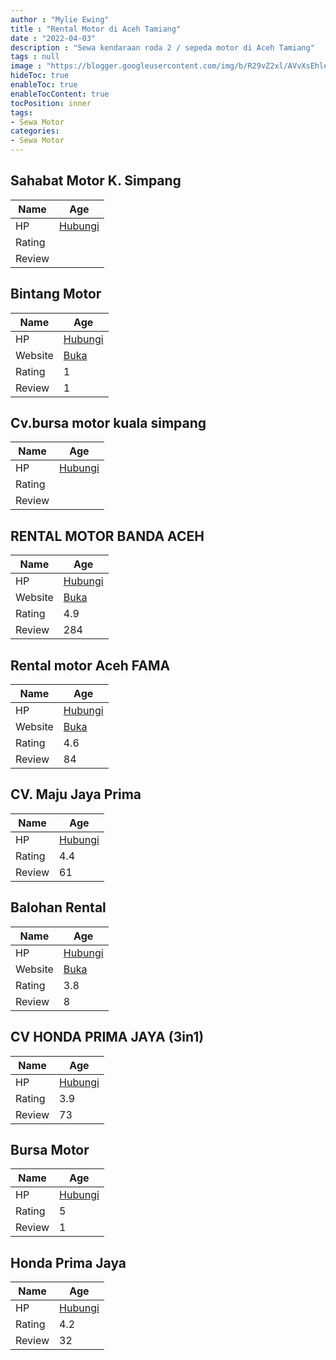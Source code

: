 ```yaml
---
author : "Mylie Ewing"
title : "Rental Motor di Aceh Tamiang"
date : "2022-04-03"
description : "Sewa kendaraan roda 2 / sepeda motor di Aceh Tamiang"
tags : null
image : "https://blogger.googleusercontent.com/img/b/R29vZ2xl/AVvXsEhleX10Zxr4b29oyI8M5ngke4BztBOBMO-qUeUUnnxHoGfDAcLTFdDN2jGYqdgZtY9ZDeyscX4DG7bVhRfEluJ_7oetLv6n9nc82v8OqQ1vehyQQ4WVVVoBus4AaL61mHw-OVRgeXG08hHasPZ74em0gquoHo9eVk97gHnrUnJpDgZHfYOwTOMp9_Fi5A/w300-h200/rental-motor-di-aceh-tamiang.png"
hideToc: true
enableToc: true
enableTocContent: true
tocPosition: inner
tags:
- Sewa Motor
categories:
- Sewa Motor
---
```



## Sahabat Motor K. Simpang

Name | Age
--------|------
HP | [Hubungi](https://pcandroidplayer.blogspot.com/?clayads=https://getnumber.ndower.dev?phone=MDY0MTMxMzk5)
Rating | 
Review | 


## Bintang Motor

Name | Age
--------|------
HP | [Hubungi](https://pcandroidplayer.blogspot.com/?clayads=https://getnumber.ndower.dev?phone=MDgxMzc3Mjg2MDYw)
Website | [Buka](https://pcandroidplayer.blogspot.com/?clayads=aHR0cDovL2JpbnRhbmdtb3Rvci5jb20v) 
Rating | 1
Review | 1


## Cv.bursa motor kuala simpang

Name | Age
--------|------
HP | [Hubungi](https://pcandroidplayer.blogspot.com/?clayads=https://getnumber.ndower.dev?phone=)
Rating | 
Review | 


## RENTAL MOTOR BANDA ACEH

Name | Age
--------|------
HP | [Hubungi](https://pcandroidplayer.blogspot.com/?clayads=https://getnumber.ndower.dev?phone=MDgyMjcyODAxMTQ5)
Website | [Buka](https://pcandroidplayer.blogspot.com/?clayads=aHR0cDovL3d3dy5yZW50YWxtb3RvcmJhbmRhYWNlaC5jb20v) 
Rating | 4.9
Review | 284


## Rental motor Aceh FAMA

Name | Age
--------|------
HP | [Hubungi](https://pcandroidplayer.blogspot.com/?clayads=https://getnumber.ndower.dev?phone=MDgxMjYwNzU3ODQ4)
Website | [Buka](https://pcandroidplayer.blogspot.com/?clayads=aHR0cHM6Ly9yZW50YWwtbW90b3ItYWNlaC1mYW1hLmJ1c2luZXNzLnNpdGUv) 
Rating | 4.6
Review | 84


## CV. Maju Jaya Prima

Name | Age
--------|------
HP | [Hubungi](https://pcandroidplayer.blogspot.com/?clayads=https://getnumber.ndower.dev?phone=MDg1Mjc2MTU0Mzg5)
Rating | 4.4
Review | 61


## Balohan Rental

Name | Age
--------|------
HP | [Hubungi](https://pcandroidplayer.blogspot.com/?clayads=https://getnumber.ndower.dev?phone=MDg1Mjc3NDczOTMy)
Website | [Buka](https://pcandroidplayer.blogspot.com/?clayads=aHR0cDovL2JhbG9oYW5yZW50YWwuYmxvZ3Nwb3QuY29tLw==) 
Rating | 3.8
Review | 8


## CV HONDA PRIMA JAYA (3in1)

Name | Age
--------|------
HP | [Hubungi](https://pcandroidplayer.blogspot.com/?clayads=https://getnumber.ndower.dev?phone=MDg1MzYyNjY2NjE4)
Rating | 3.9
Review | 73


## Bursa Motor

Name | Age
--------|------
HP | [Hubungi](https://pcandroidplayer.blogspot.com/?clayads=https://getnumber.ndower.dev?phone=)
Rating | 5
Review | 1


## Honda Prima Jaya

Name | Age
--------|------
HP | [Hubungi](https://pcandroidplayer.blogspot.com/?clayads=https://getnumber.ndower.dev?phone=)
Rating | 4.2
Review | 32


